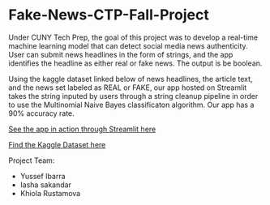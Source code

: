 # Fake-News-CTP-Fall-Project

Under CUNY Tech Prep, the goal of this project was to develop a real-time machine learning model that can detect social media news authenticity. User can submit news headlines in the form of strings, and the app identifies the headline as either real or fake news. The output is be boolean.  

Using the kaggle dataset linked below of news headlines, the article text, and the news set labeled as REAL or FAKE, our app hosted on Streamlit takes the string inputed by users through a string cleanup pipeline in order to use the Multinomial Naive Bayes classificaton algorithm. Our app has a 90% accuracy rate. 


[See the app in action through Streamlit here]([https://yi75-fake-news-identifier-ctp-fake-real-m3gnc4.streamlit.app]](https://yi75-fake-news-identifier-ctp-fake-real-m3gnc4.streamlit.app/))

[Find the Kaggle Dataset here](https://www.kaggle.com/datasets/hassanamin/textdb3)

Project Team:
  * Yussef Ibarra
  * Iasha sakandar
  * Khiola Rustamova

